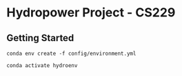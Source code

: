 # Hydropower Project - CS229 

## Getting Started
`conda env create -f config/environment.yml`

`conda activate hydroenv`
